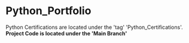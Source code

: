 # Python_Portfolio
Python Certifications are located under the 'tag' 'Python_Certifications'. <br>
**Project Code is located under the 'Main Branch'**
